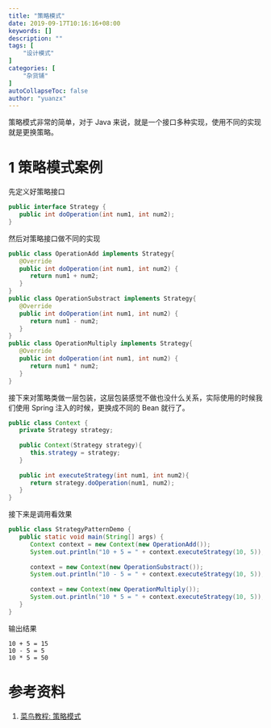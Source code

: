 ```yaml
---
title: "策略模式"
date: 2019-09-17T10:16:16+08:00
keywords: []
description: ""
tags: [
    "设计模式"
]
categories: [
    "杂货铺"
]
autoCollapseToc: false
author: "yuanzx"
---
```


策略模式非常的简单，对于 Java 来说，就是一个接口多种实现，使用不同的实现就是更换策略。

# 1 策略模式案例

先定义好策略接口

```java
public interface Strategy {
   public int doOperation(int num1, int num2);
}
```

然后对策略接口做不同的实现

```java
public class OperationAdd implements Strategy{
   @Override
   public int doOperation(int num1, int num2) {
      return num1 + num2;
   }
}
public class OperationSubstract implements Strategy{
   @Override
   public int doOperation(int num1, int num2) {
      return num1 - num2;
   }
}
public class OperationMultiply implements Strategy{
   @Override
   public int doOperation(int num1, int num2) {
      return num1 * num2;
   }
}
```

接下来对策略类做一层包装，这层包装感觉不做也没什么关系，实际使用的时候我们使用 Spring 注入的时候，更换成不同的 Bean 就行了。

```java
public class Context {
   private Strategy strategy;
 
   public Context(Strategy strategy){
      this.strategy = strategy;
   }
 
   public int executeStrategy(int num1, int num2){
      return strategy.doOperation(num1, num2);
   }
}
```

接下来是调用看效果

```java
public class StrategyPatternDemo {
   public static void main(String[] args) {
      Context context = new Context(new OperationAdd());    
      System.out.println("10 + 5 = " + context.executeStrategy(10, 5));
 
      context = new Context(new OperationSubstract());      
      System.out.println("10 - 5 = " + context.executeStrategy(10, 5));
 
      context = new Context(new OperationMultiply());    
      System.out.println("10 * 5 = " + context.executeStrategy(10, 5));
   }
}
```

输出结果

```terminal
10 + 5 = 15
10 - 5 = 5
10 * 5 = 50
```

# 参考资料

1. [菜鸟教程: 策略模式](https://www.runoob.com/design-pattern/strategy-pattern.html)
